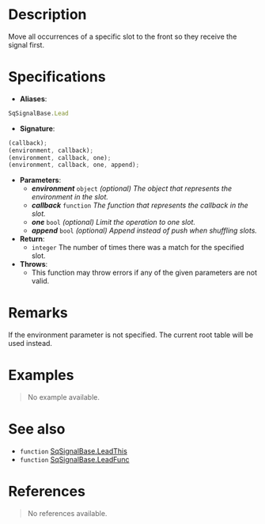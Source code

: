 # Description

Move all occurrences of a specific slot to the front so they receive the signal first.

# Specifications

* **Aliases**:
```js
SqSignalBase.Lead
```
* **Signature**:
```js
(callback);
(environment, callback);
(environment, callback, one);
(environment, callback, one, append);
```
* **Parameters**:
	* **_environment_** `object` *(optional) The object that represents the environment in the slot.*
	* **_callback_** `function` *The function that represents the callback in the slot.*
	* **_one_** `bool` *(optional) Limit the operation to one slot.*
	* **_append_** `bool` *(optional) Append instead of push when shuffling slots.*
* **Return**:
	* `integer` The number of times there was a match for the specified slot.
* **Throws**:
	* This function may throw errors if any of the given parameters are not valid.

# Remarks

If the environment parameter is not specified. The current root table will be used instead.

# Examples

> No example available.

# See also

* `function` [SqSignalBase.LeadThis](Function.SqSignalBase.LeadThis)
* `function` [SqSignalBase.LeadFunc](Function.SqSignalBase.LeadFunc)

# References

> No references available.
